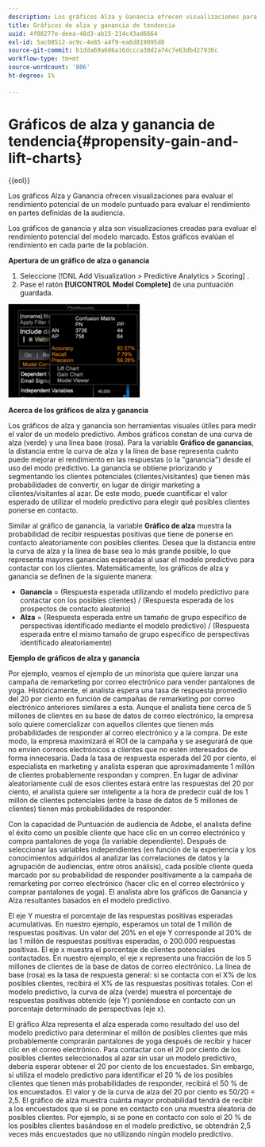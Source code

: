 ```yaml
---
description: Los gráficos Alza y Ganancia ofrecen visualizaciones para evaluar el rendimiento potencial de un modelo puntuado para evaluar el rendimiento en partes definidas de la audiencia.
title: Gráficos de alza y ganancia de tendencia
uuid: 4f08277e-deea-48d3-ab15-214c43ad6664
exl-id: 5ac08512-ac9c-4e85-a4f9-ea6d819095d8
source-git-commit: b1dda69a606a16dccca30d2a74c7e63dbd27936c
workflow-type: tm+mt
source-wordcount: '806'
ht-degree: 1%

---
```


# Gráficos de alza y ganancia de tendencia{#propensity-gain-and-lift-charts}

{{eol}}

Los gráficos Alza y Ganancia ofrecen visualizaciones para evaluar el rendimiento potencial de un modelo puntuado para evaluar el rendimiento en partes definidas de la audiencia.

Los gráficos de ganancia y alza son visualizaciones creadas para evaluar el rendimiento potencial del modelo marcado. Estos gráficos evalúan el rendimiento en cada parte de la población.

**Apertura de un gráfico de alza o ganancia**

1. Seleccione [!DNL Add Visualization > Predictive Analytics > Scoring] .
1. Pase el ratón **[!UICONTROL Model Complete]** de una puntuación guardada.

![](assets/propensity_lift_gain_1.png)

**Acerca de los gráficos de alza y ganancia**

Los gráficos de alza y ganancia son herramientas visuales útiles para medir el valor de un modelo predictivo. Ambos gráficos constan de una curva de alza (verde) y una línea base (rosa). Para la variable **Gráfico de ganancias**, la distancia entre la curva de alza y la línea de base representa cuánto puede mejorar el rendimiento en las respuestas (o la &quot;ganancia&quot;) desde el uso del modo predictivo. La ganancia se obtiene priorizando y segmentando los clientes potenciales (clientes/visitantes) que tienen más probabilidades de convertir, en lugar de dirigir marketing a clientes/visitantes al azar. De este modo, puede cuantificar el valor esperado de utilizar el modelo predictivo para elegir qué posibles clientes ponerse en contacto.

Similar al gráfico de ganancia, la variable **Gráfico de alza** muestra la probabilidad de recibir respuestas positivas que tiene de ponerse en contacto aleatoriamente con posibles clientes. Desea que la distancia entre la curva de alza y la línea de base sea lo más grande posible, lo que representa mayores ganancias esperadas al usar el modelo predictivo para contactar con los clientes. Matemáticamente, los gráficos de alza y ganancia se definen de la siguiente manera:

* **Ganancia** = (Respuesta esperada utilizando el modelo predictivo para contactar con los posibles clientes) / (Respuesta esperada de los prospectos de contacto aleatorio)
* **Alza** = (Respuesta esperada entre un tamaño de grupo específico de perspectivas identificado mediante el modelo predictivo) / (Respuesta esperada entre el mismo tamaño de grupo específico de perspectivas identificado aleatoriamente)

**Ejemplo de gráficos de alza y ganancia**

Por ejemplo, veamos el ejemplo de un minorista que quiere lanzar una campaña de remarketing por correo electrónico para vender pantalones de yoga. Históricamente, el analista espera una tasa de respuesta promedio del 20 por ciento en función de campañas de remarketing por correo electrónico anteriores similares a esta. Aunque el analista tiene cerca de 5 millones de clientes en su base de datos de correo electrónico, la empresa solo quiere comercializar con aquellos clientes que tienen más probabilidades de responder al correo electrónico y a la compra. De este modo, la empresa maximizará el ROI de la campaña y se asegurará de que no envíen correos electrónicos a clientes que no estén interesados de forma innecesaria. Dada la tasa de respuesta esperada del 20 por ciento, el especialista en marketing y analista esperan que aproximadamente 1 millón de clientes probablemente respondan y compren. En lugar de adivinar aleatoriamente cuál de esos clientes estará entre las respuestas del 20 por ciento, el analista quiere ser inteligente a la hora de predecir cuál de los 1 millón de clientes potenciales (entre la base de datos de 5 millones de clientes) tienen más probabilidades de responder.

Con la capacidad de Puntuación de audiencia de Adobe, el analista define el éxito como un posible cliente que hace clic en un correo electrónico y compra pantalones de yoga (la variable dependiente). Después de seleccionar las variables independientes (en función de la experiencia y los conocimientos adquiridos al analizar las correlaciones de datos y la agrupación de audiencias, entre otros análisis), cada posible cliente queda marcado por su probabilidad de responder positivamente a la campaña de remarketing por correo electrónico (hacer clic en el correo electrónico y comprar pantalones de yoga). El analista abre los gráficos de Ganancia y Alza resultantes basados en el modelo predictivo.

El eje Y muestra el porcentaje de las respuestas positivas esperadas acumulativas. En nuestro ejemplo, esperamos un total de 1 millón de respuestas positivas. Un valor del 20% en el eje Y corresponde al 20% de las 1 millón de respuestas positivas esperadas, o 200.000 respuestas positivas. El eje x muestra el porcentaje de clientes potenciales contactados. En nuestro ejemplo, el eje x representa una fracción de los 5 millones de clientes de la base de datos de correo electrónico. La línea de base (rosa) es la tasa de respuesta general: si se contacta con el X% de los posibles clientes, recibirá el X% de las respuestas positivas totales. Con el modelo predictivo, la curva de alza (verde) muestra el porcentaje de respuestas positivas obtenido (eje Y) poniéndose en contacto con un porcentaje determinado de perspectivas (eje x).

El gráfico Alza representa el alza esperada como resultado del uso del modelo predictivo para determinar el millón de posibles clientes que más probablemente comprarán pantalones de yoga después de recibir y hacer clic en el correo electrónico. Para contactar con el 20 por ciento de los posibles clientes seleccionados al azar sin usar un modelo predictivo, debería esperar obtener el 20 por ciento de los encuestados. Sin embargo, si utiliza el modelo predictivo para identificar el 20 % de los posibles clientes que tienen más probabilidades de responder, recibirá el 50 % de los encuestados. El valor y de la curva de alza del 20 por ciento es 50/20 = 2,5. El gráfico de alza muestra cuánta mayor probabilidad tendrá de recibir a los encuestados que si se pone en contacto con una muestra aleatoria de posibles clientes. Por ejemplo, si se pone en contacto con solo el 20 % de los posibles clientes basándose en el modelo predictivo, se obtendrán 2,5 veces más encuestados que no utilizando ningún modelo predictivo.

